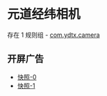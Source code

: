 # 元道经纬相机

存在 1 规则组 - [com.ydtx.camera](/src/apps/com.ydtx.camera.ts)

## 开屏广告

- [快照-0](https://gkd-kit.gitee.io/import/13234627)
- [快照-1](https://gkd-kit.gitee.io/import/13226708)
